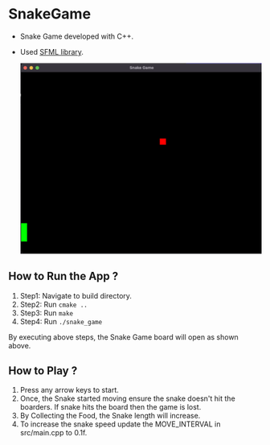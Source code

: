 # SnakeGame

- Snake Game developed with C++.
- Used [SFML library](https://www.sfml-dev.org/).

  <img src="snake_game.png">

## How to Run the App ?

1. Step1: Navigate to build directory.
2. Step2: Run `cmake ..`
3. Step3: Run `make`
4. Step4: Run `./snake_game`

By executing above steps, the Snake Game board will open as shown above.

## How to Play ?

1. Press any arrow keys to start.
2. Once, the Snake started moving ensure the snake doesn't hit the boarders. If snake hits the board then the game is lost.
3. By Collecting the Food, the Snake length will increase.
4. To increase the snake speed update the MOVE_INTERVAL in src/main.cpp to 0.1f.
